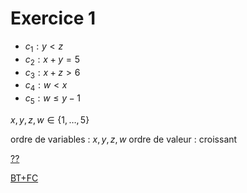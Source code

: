 # Exercice 1

- $c_{1}: y <z$
- $c_{2} : x+y=5$
- $c_{3}: x+z>6$
- $c_{4}: w<x$
- $c_{5}: w\leq y-1$

$x,y,z,w \in \{ 1,\dots,5 \}$

ordre de variables : $x,y,z,w$
ordre de valeur : croissant

<u>??</u>

<u>BT+FC</u>

